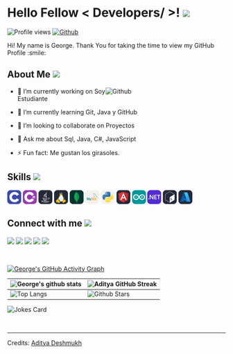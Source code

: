 <h1> Hello Fellow < Developers/ >! <img src = "https://raw.githubusercontent.com/MartinHeinz/MartinHeinz/master/wave.gif" width = 30px> </h1>
<p align='center'>
</p>


![Profile views](https://visitor-badge.glitch.me/badge?page_id=Aditya664.Aditya664)
[![Github](https://img.shields.io/github/followers/Aditya664?label=Follow&style=social)](https://github.com/Aditya664)

<div size='20px'> Hi! My name is George. Thank You for taking the time to view my GitHub Profile :smile: 
</div>

<h2> About Me <img src = "https://media0.giphy.com/media/KDDpcKigbfFpnejZs6/giphy.gif?cid=ecf05e47oy6f4zjs8g1qoiystc56cu7r9tb8a1fe76e05oty&rid=giphy.gif" width = 100px></h2>

<img width="55%" align="right" alt="Github" src="https://raw.githubusercontent.com/onimur/.github/master/.resources/git-header.svg" />

- 🔭 I’m currently working on  Soy Estudiante
  
- 🌱 I’m currently learning Git, Java y GitHub
  
- 👯 I’m looking to collaborate on Proyectos
  
- 💬 Ask me about Sql, Java, C#, JavaScript
  
- ⚡ Fun fact: Me gustan los girasoles.

<h2> Skills <img src = "https://media2.giphy.com/media/QssGEmpkyEOhBCb7e1/giphy.gif?cid=ecf05e47a0n3gi1bfqntqmob8g9aid1oyj2wr3ds3mg700bl&rid=giphy.gif" width = 32px> </h2>

<a><img width ='32px' src ='https://github.com/tandpfun/skill-icons/blob/main/icons/C.svg'></a> 
<a><img width ='32px' src ='https://github.com/tandpfun/skill-icons/blob/main/icons/CS.svg'></a>
<a><img width ='32px' src ='https://github.com/tandpfun/skill-icons/blob/main/icons/Java-Dark.svg'></a>
<a><img width ='32px' src ='https://github.com/tandpfun/skill-icons/blob/main/icons/Linux-Dark.svg'></a>
<a><img width ='32px' src ='https://github.com/tandpfun/skill-icons/blob/main/icons/MongoDB.svg'></a>
<a><img width ='32px' src ='https://github.com/tandpfun/skill-icons/blob/main/icons/MySQL-Light.svg'></a> 
<a><img width ='32px' src ='https://github.com/tandpfun/skill-icons/blob/main/icons/Python-Light.svg'></a>
<a><img width ='32px' src ='https://github.com/tandpfun/skill-icons/blob/main/icons/Angular-Dark.svg'></a>
<a><img width ='32px' src ='https://github.com/tandpfun/skill-icons/blob/main/icons/Arduino.svg'></a>
<a><img width ='32px' src ='https://github.com/tandpfun/skill-icons/blob/main/icons/DotNet.svg'></a>
<a><img width ='32px' src ='https://github.com/tandpfun/skill-icons/blob/main/icons/Bash-Dark.svg'></a>
<a><img width ='32px' src ='https://github.com/tandpfun/skill-icons/blob/main/icons/Azure-Dark.svg'></a>


<h2> Connect with me <img src='https://raw.githubusercontent.com/ShahriarShafin/ShahriarShafin/main/Assets/handshake.gif' width="100px"> </h2>
<a href = ''> <img width = '32px' align= 'center' src="https://raw.githubusercontent.com/rahulbanerjee26/githubAboutMeGenerator/main/icons/linked-in-alt.svg"/></a> 
<a href = ''> <img width = '32px' align= 'center' src="https://raw.githubusercontent.com/rahulbanerjee26/githubAboutMeGenerator/main/icons/twitter.svg"/></a> 
<a href = ''> <img width = '32px' align= 'center' src="https://raw.githubusercontent.com/rahulbanerjee26/githubAboutMeGenerator/main/icons/medium.svg"/></a> 
<a href = ''> <img width = '32px' align= 'center' src="https://raw.githubusercontent.com/rahulbanerjee26/githubAboutMeGenerator/main/icons/portfolio.png"/></a> 
<a href = ''> <img width = '32px' align= 'center' src="https://raw.githubusercontent.com/rahulbanerjee26/githubAboutMeGenerator/main/icons/github.svg"/></a>
  
<br>
<br>
  <br>
  
[![George's GitHub Activity Graph](https://activity-graph.herokuapp.com/graph?username=GeorgeRubio&theme=tokyonight)](https://git.io/praveenscience)

| ![George's github stats](https://github-readme-stats.vercel.app/api?username=GeorgeRubio&show_icons=true&theme=tokyonight) | ![Aditya GitHub Streak](https://github-readme-streak-stats.herokuapp.com/?user=GeorgeRubio&theme=tokyonight) |
| --- | --- |
| ![Top Langs](https://github-readme-stats.vercel.app/api/top-langs/?username=GeorgeRubio&theme=tokyonight) | ![Github Stars](https://github-readme-stats.vercel.app/api?username=GeorgeRubio&show_icons=true&locale=en&count_private=true&hide_rank=true&custom_title=My%20GitHub%20Stats&disable_animations=true&theme=tokyonight) |

![Jokes Card](https://readme-jokes.vercel.app/api?theme=tokyonight)


<br>


-----
Credits: [Aditya Deshmukh](https://github.com/Aditya664)
